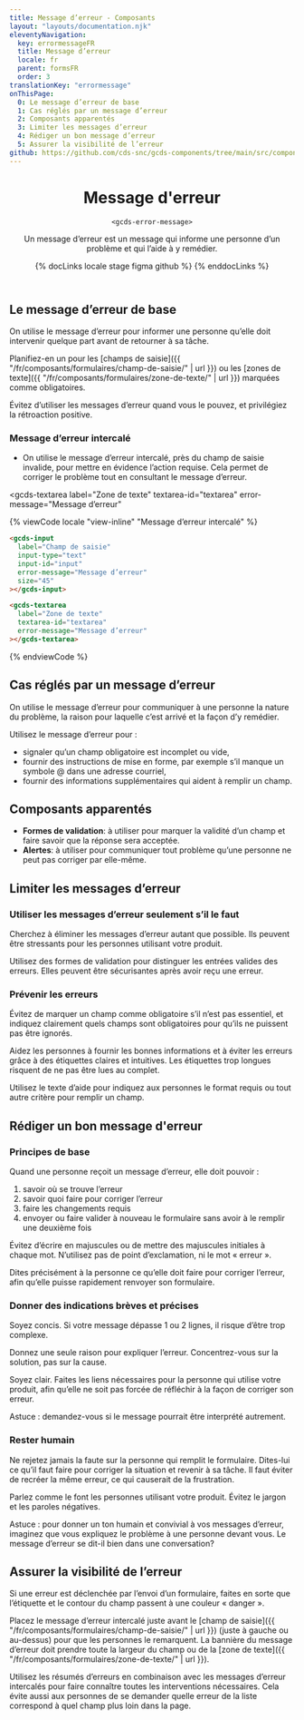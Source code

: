 ```yaml
---
title: Message d’erreur - Composants
layout: "layouts/documentation.njk"
eleventyNavigation:
  key: errormessageFR
  title: Message d’erreur
  locale: fr
  parent: formsFR
  order: 3
translationKey: "errormessage"
onThisPage:
  0: Le message d’erreur de base
  1: Cas réglés par un message d’erreur
  2: Composants apparentés
  3: Limiter les messages d’erreur
  4: Rédiger un bon message d’erreur
  5: Assurer la visibilité de l’erreur
github: https://github.com/cds-snc/gcds-components/tree/main/src/components/gcds-error-message
---
```


<header>

# Message d'erreur

`<gcds-error-message>`

Un message d’erreur est un message qui informe une personne d’un problème et qui l’aide à y remédier.

{% docLinks locale stage figma github %}
{% enddocLinks %}

</header>

<section aria-label="Le message d’erreur de base">

## Le message d’erreur de base

On utilise le message d’erreur pour informer une personne qu’elle doit intervenir quelque part avant de retourner à sa tâche.

Planifiez-en un pour les [champs de saisie]({{ "/fr/composants/formulaires/champ-de-saisie/" | url }}) ou les [zones de texte]({{ "/fr/composants/formulaires/zone-de-texte/" | url }}) marquées comme obligatoires.

Évitez d’utiliser les messages d’erreur quand vous le pouvez, et privilégiez la rétroaction positive.

### Message d’erreur intercalé

<ul>
  <li>On utilise le message d’erreur intercalé, près du champ de saisie invalide, pour mettre en évidence l’action requise. Cela permet de corriger le problème tout en consultant le message d’erreur.</li>
</ul>

<div class="comp-show">
  <gcds-input
    label="Champ de saisie"
    input-type="text"
    input-id="input"
    error-message="Message d’erreur"
    size="45"
  ></gcds-input>

  <gcds-textarea
    label="Zone de texte"
    textarea-id="textarea"
    error-message="Message d’erreur"
  ></gcds-textarea>
</div>

{% viewCode locale "view-inline" "Message d’erreur intercalé" %}
``` html
<gcds-input
  label="Champ de saisie"
  input-type="text"
  input-id="input"
  error-message="Message d’erreur"
  size="45"
></gcds-input>

<gcds-textarea
  label="Zone de texte"
  textarea-id="textarea"
  error-message="Message d’erreur"
></gcds-textarea>
```
{% endviewCode %}
</section>

<section aria-label="Cas réglés par un message d’erreur">

## Cas réglés par un message d’erreur

On utilise le message d’erreur pour communiquer à une personne la nature du problème, la raison pour laquelle c’est arrivé et la façon d’y remédier.

Utilisez le message d’erreur pour :

- signaler qu’un champ obligatoire est incomplet ou vide,
- fournir des instructions de mise en forme, par exemple s’il manque un symbole @ dans une adresse courriel,
- fournir des informations supplémentaires qui aident à remplir un champ.

</section>

<section aria-label="Composants apparentés">

## Composants apparentés

<ul>
  <li><strong>Formes de validation</strong>: à utiliser pour marquer la validité d’un champ et faire savoir que la réponse sera acceptée.</li>
  <li><strong>Alertes</strong>: à utiliser pour communiquer tout problème qu’une personne ne peut pas corriger par elle-même.</li>
</ul>
</section>

<section aria-label="Limiter les messages d’erreur">

## Limiter les messages d’erreur

### Utiliser les messages d’erreur seulement s’il le faut

Cherchez à éliminer les messages d’erreur autant que possible. Ils peuvent être stressants pour les personnes utilisant votre produit.

Utilisez des formes de validation pour distinguer les entrées valides des erreurs. Elles peuvent être sécurisantes après avoir reçu une erreur.

### Prévenir les erreurs

Évitez de marquer un champ comme obligatoire s’il n’est pas essentiel, et indiquez clairement quels champs sont obligatoires pour qu’ils ne puissent pas être ignorés.

Aidez les personnes à fournir les bonnes informations et à éviter les erreurs grâce à des étiquettes claires et intuitives. Les étiquettes trop longues risquent de ne pas être lues au complet.

Utilisez le texte d’aide pour indiquez aux personnes le format requis ou tout autre critère pour remplir un champ.

</section>

<section aria-label="Rédiger un bon message d'erreur">

## Rédiger un bon message d'erreur

### Principes de base

Quand une personne reçoit un message d’erreur, elle doit pouvoir :
1. savoir où se trouve l’erreur
2. savoir quoi faire pour corriger l’erreur
3. faire les changements requis
4. envoyer ou faire valider à nouveau le formulaire sans avoir à le remplir une deuxième fois

Évitez d’écrire en majuscules ou de mettre des majuscules initiales à chaque mot. N’utilisez pas de point d’exclamation, ni le mot « erreur ».

Dites précisément à la personne ce qu’elle doit faire pour corriger l’erreur, afin qu’elle puisse rapidement renvoyer son formulaire.

### Donner des indications brèves et précises

Soyez concis. Si votre message dépasse 1 ou 2 lignes, il risque d’être trop complexe.

Donnez une seule raison pour expliquer l’erreur. Concentrez-vous sur la solution, pas sur la cause.

Soyez clair. Faites les liens nécessaires pour la personne qui utilise votre produit, afin qu’elle ne soit pas forcée de réfléchir à la façon de corriger son erreur.

Astuce : demandez-vous si le message pourrait être interprété autrement.

### Rester humain

Ne rejetez jamais la faute sur la personne qui remplit le formulaire. Dites-lui ce qu’il faut faire pour corriger la situation et revenir à sa tâche. Il faut éviter de recréer la même erreur, ce qui causerait de la frustration.

Parlez comme le font les personnes utilisant votre produit. Évitez le jargon et les paroles négatives.

Astuce : pour donner un ton humain et convivial à vos messages d’erreur, imaginez que vous expliquez le problème à une personne devant vous. Le message d’erreur se dit-il bien dans une conversation?

</section>

<section aria-label="Assurer la visibilité de l’erreur">

## Assurer la visibilité de l’erreur

Si une erreur est déclenchée par l’envoi d’un formulaire, faites en sorte que l’étiquette et le contour du champ passent à une couleur « danger ».

Placez le message d’erreur intercalé juste avant le [champ de saisie]({{ "/fr/composants/formulaires/champ-de-saisie/" | url }}) (juste à gauche ou au-dessus) pour que les personnes le remarquent. La bannière du message d’erreur doit prendre toute la largeur du champ ou de la [zone de texte]({{ "/fr/composants/formulaires/zone-de-texte/" | url }}).

Utilisez les résumés d’erreurs en combinaison avec les messages d’erreur intercalés pour faire connaître toutes les interventions nécessaires. Cela évite aussi aux personnes de se demander quelle erreur de la liste correspond à quel champ plus loin dans la page.

</section>
